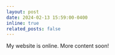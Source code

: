 ```yaml
---
layout: post
date: 2024-02-13 15:59:00-0400
inline: true
related_posts: false
---
```


My website is online. More content soon!
